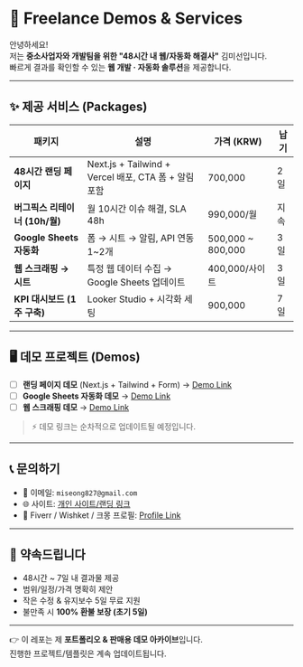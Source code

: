 # 🚀 Freelance Demos & Services

안녕하세요!  
저는 **중소사업자와 개발팀을 위한 "48시간 내 웹/자동화 해결사"** 김미선입니다.  
빠르게 결과를 확인할 수 있는 **웹 개발 · 자동화 솔루션**을 제공합니다.  

---

## ✨ 제공 서비스 (Packages)

| 패키지 | 설명 | 가격 (KRW) | 납기 |
|--------|------|------------|------|
| **48시간 랜딩 페이지** | Next.js + Tailwind + Vercel 배포, CTA 폼 + 알림 포함 | 700,000 | 2일 |
| **버그픽스 리테이너 (10h/월)** | 월 10시간 이슈 해결, SLA 48h | 990,000/월 | 지속 |
| **Google Sheets 자동화** | 폼 → 시트 → 알림, API 연동 1~2개 | 500,000 ~ 800,000 | 3일 |
| **웹 스크래핑 → 시트** | 특정 웹 데이터 수집 → Google Sheets 업데이트 | 400,000/사이트 | 3일 |
| **KPI 대시보드 (1주 구축)** | Looker Studio + 시각화 세팅 | 900,000 | 7일 |

---

## 🖥️ 데모 프로젝트 (Demos)

- [ ] **랜딩 페이지 데모** (Next.js + Tailwind + Form) → [Demo Link]()  
- [ ] **Google Sheets 자동화 데모** → [Demo Link]()  
- [ ] **웹 스크래핑 데모** → [Demo Link]()  

> ⚡ 데모 링크는 순차적으로 업데이트될 예정입니다.

---

## 📞 문의하기

- 📧 이메일: `miseong827@gmail.com`  
- 🌐 사이트: [개인 사이트/랜딩 링크]()  
- 💼 Fiverr / Wishket / 크몽 프로필: [Profile Link]()

---

## 📌 약속드립니다

- 48시간 ~ 7일 내 결과물 제공  
- 범위/일정/가격 명확히 제안  
- 작은 수정 & 유지보수 5일 무료 지원  
- 불만족 시 **100% 환불 보장 (초기 5일)**  

---

👉 이 레포는 제 **포트폴리오 & 판매용 데모 아카이브**입니다.  
진행한 프로젝트/템플릿은 계속 업데이트됩니다.
